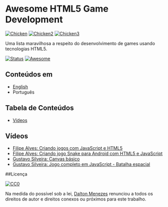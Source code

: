 # Awesome HTML5 Game Development
[![Chicken](https://github.com/daltonmenezes/pepper-the-chicken/blob/master/src/sprites/chicken.png)](#)
[![Chicken2](https://github.com/daltonmenezes/pepper-the-chicken/blob/master/src/sprites/chicken2.png)](#)
[![Chicken3](https://github.com/daltonmenezes/pepper-the-chicken/blob/master/src/sprites/chicken-hit.png)](#)

Uma lista maravilhosa a respeito do desenvolvimento de games usando tecnologias HTML5.

[![Status](https://img.shields.io/badge/status-in%20progress-orange.svg)](#)
[![Awesome](https://cdn.rawgit.com/sindresorhus/awesome/d7305f38d29fed78fa85652e3a63e154dd8e8829/media/badge.svg)](https://github.com/sindresorhus/awesome)

## Conteúdos em
- [English](English.md)
- Português

## Tabela de Conteúdos
- [Vídeos](#vídeos)

## Vídeos

- [Filipe Alves: Criando jogos com JavaScript e HTML5](https://www.youtube.com/playlist?list=PL1EkVGo1AQ0Hsqhvjm4khfp6innDjpj9J)
- [Filipe Alves: Criando jogo Snake para Android com HTML5 e JavaScript](https://www.youtube.com/playlist?list=PL1EkVGo1AQ0Gt1dxKl4e35DY4G9qb5W7_)
- [Gustavo Silveira: Canvas básico](https://www.youtube.com/playlist?list=PLclUTiUoLCbAHv7L2x4BzHdWRmhv1Hs63)
- [Gustavo Silveira: Jogo completo em JavaScript - Batalha espacial](https://www.youtube.com/playlist?list=PLclUTiUoLCbAHBIQ8HbdE55P80a1uoLBW)

##Licença

[![CC0](https://i.creativecommons.org/l/by/4.0/88x31.png)](http://creativecommons.org/licenses/by/4.0/)

Na medida do possível sob a lei, [Dalton Menezes](http://github.com/daltonmenezes) renunciou a todos os direitos de autor e direitos conexos ou próximos para este trabalho.
